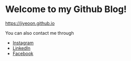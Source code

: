 # Welcome to my Github Blog!

<https://jiyeoon.github.io>

You can also contact me through

- [Instagram](https://www.instagram.com/_gee_y/)
- [LinkedIn](./README.md)
- [Facebook](./README.md)
